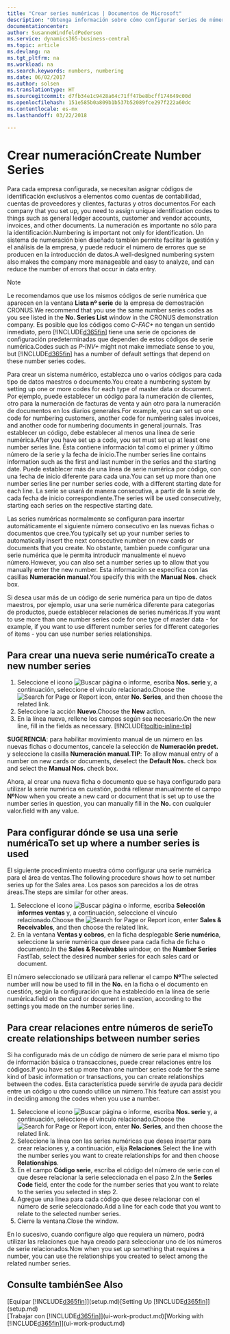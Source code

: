 ```yaml
---
title: "Crear series numéricas | Documentos de Microsoft"
description: "Obtenga información sobre cómo configurar series de números que asignan códigos de identificador único a las cuentas y los documentos en Business Central."
documentationcenter: 
author: SusanneWindfeldPedersen
ms.service: dynamics365-business-central
ms.topic: article
ms.devlang: na
ms.tgt_pltfrm: na
ms.workload: na
ms.search.keywords: numbers, numbering
ms.date: 06/02/2017
ms.author: solsen
ms.translationtype: HT
ms.sourcegitcommit: d7fb34e1c9428a64c71ff47be8bcff174649c00d
ms.openlocfilehash: 151e585b0a809b1b537b52089fce297f222a60dc
ms.contentlocale: es-mx
ms.lasthandoff: 03/22/2018

---
```

# <a name="create-number-series"></a><span data-ttu-id="b4005-103">Crear numeración</span><span class="sxs-lookup"><span data-stu-id="b4005-103">Create Number Series</span></span>
<span data-ttu-id="b4005-104">Para cada empresa configurada, se necesitan asignar códigos de identificación exclusivos a elementos como cuentas de contabilidad, cuentas de proveedores y clientes, facturas y otros documentos.</span><span class="sxs-lookup"><span data-stu-id="b4005-104">For each company that you set up, you need to assign unique identification codes to things such as general ledger accounts, customer and vendor accounts, invoices, and other documents.</span></span> <span data-ttu-id="b4005-105">La numeración es importante no sólo para la identificación.</span><span class="sxs-lookup"><span data-stu-id="b4005-105">Numbering is important not only for identification.</span></span> <span data-ttu-id="b4005-106">Un sistema de numeración bien diseñado también permite facilitar la gestión y el análisis de la empresa, y puede reducir el número de errores que se producen en la introducción de datos.</span><span class="sxs-lookup"><span data-stu-id="b4005-106">A well-designed numbering system also makes the company more manageable and easy to analyze, and can reduce the number of errors that occur in data entry.</span></span>

> [!NOTE]  
>   <span data-ttu-id="b4005-107">Le recomendamos que use los mismos códigos de serie numérica que aparecen en la ventana **Lista nº serie** de la empresa de demostración CRONUS.</span><span class="sxs-lookup"><span data-stu-id="b4005-107">We recommend that you use the same number series codes as you see listed in the **No. Series List** window in the CRONUS demonstration company.</span></span> <span data-ttu-id="b4005-108">Es posible que los códigos como *C-FAC+* no tengan un sentido inmediato, pero [!INCLUDE[d365fin](includes/d365fin_md.md)] tiene una serie de opciones de configuración predeterminadas que dependen de estos códigos de serie numérica.</span><span class="sxs-lookup"><span data-stu-id="b4005-108">Codes such as *P-INV+* might not make immediate sense to you, but [!INCLUDE[d365fin](includes/d365fin_md.md)] has a number of default settings that depend on these number series codes.</span></span>

<span data-ttu-id="b4005-109">Para crear un sistema numérico, establezca uno o varios códigos para cada tipo de datos maestros o documento.</span><span class="sxs-lookup"><span data-stu-id="b4005-109">You create a numbering system by setting up one or more codes for each type of master data or document.</span></span> <span data-ttu-id="b4005-110">Por ejemplo, puede establecer un código para la numeración de clientes, otro para la numeración de facturas de venta y aún otro para la numeración de documentos en los diarios generales.</span><span class="sxs-lookup"><span data-stu-id="b4005-110">For example, you can set up one code for numbering customers, another code for numbering sales invoices, and another code for numbering documents in general journals.</span></span> <span data-ttu-id="b4005-111">Tras establecer un código, debe establecer al menos una línea de serie numérica.</span><span class="sxs-lookup"><span data-stu-id="b4005-111">After you have set up a code, you set must set up at least one number series line.</span></span> <span data-ttu-id="b4005-112">Ésta contiene información tal como el primer y último número de la serie y la fecha de inicio.</span><span class="sxs-lookup"><span data-stu-id="b4005-112">The number series line contains information such as the first and last number in the series and the starting date.</span></span> <span data-ttu-id="b4005-113">Puede establecer más de una línea de serie numérica por código, con una fecha de inicio diferente para cada una.</span><span class="sxs-lookup"><span data-stu-id="b4005-113">You can set up more than one number series line per number series code, with a different starting date for each line.</span></span> <span data-ttu-id="b4005-114">La serie se usará de manera consecutiva, a partir de la serie de cada fecha de inicio correspondiente.</span><span class="sxs-lookup"><span data-stu-id="b4005-114">The series will be used consecutively, starting each series on the respective starting date.</span></span>

<span data-ttu-id="b4005-115">Las series numéricas normalmente se configuran para insertar automáticamente el siguiente número consecutivo en las nuevas fichas o documentos que cree.</span><span class="sxs-lookup"><span data-stu-id="b4005-115">You typically set up your number series to automatically insert the next consecutive number on new cards or documents that you create.</span></span> <span data-ttu-id="b4005-116">No obstante, también puede configurar una serie numérica que le permita introducir manualmente el nuevo número.</span><span class="sxs-lookup"><span data-stu-id="b4005-116">However, you can also set a number series up to allow that you manually enter the new number.</span></span> <span data-ttu-id="b4005-117">Esta información se especifica con las casillas **Numeración manual**.</span><span class="sxs-lookup"><span data-stu-id="b4005-117">You specify this with the **Manual Nos.** check box.</span></span>

<span data-ttu-id="b4005-118">Si desea usar más de un código de serie numérica para un tipo de datos maestros, por ejemplo, usar una serie numérica diferente para categorías de productos, puede establecer relaciones de series numéricas.</span><span class="sxs-lookup"><span data-stu-id="b4005-118">If you want to use more than one number series code for one type of master data - for example, if you want to use different number series for different categories of items - you can use number series relationships.</span></span>

## <a name="to-create-a-new-number-series"></a><span data-ttu-id="b4005-119">Para crear una nueva serie numérica</span><span class="sxs-lookup"><span data-stu-id="b4005-119">To create a new number series</span></span>
1. <span data-ttu-id="b4005-120">Seleccione el icono ![Buscar página o informe](media/ui-search/search_small.png "icono Buscar página o informe"), escriba **Nos. serie** y, a continuación, seleccione el vínculo relacionado.</span><span class="sxs-lookup"><span data-stu-id="b4005-120">Choose the ![Search for Page or Report](media/ui-search/search_small.png "Search for Page or Report icon") icon, enter **No. Series**, and then choose the related link.</span></span>
2. <span data-ttu-id="b4005-121">Seleccione la acción **Nuevo**.</span><span class="sxs-lookup"><span data-stu-id="b4005-121">Choose the **New** action.</span></span>
3. <span data-ttu-id="b4005-122">En la línea nueva, rellene los campos según sea necesario.</span><span class="sxs-lookup"><span data-stu-id="b4005-122">On the new line, fill in the fields as necessary.</span></span> [!INCLUDE[tooltip-inline-tip](includes/tooltip-inline-tip_md.md)]

<span data-ttu-id="b4005-123">**SUGERENCIA**: para habilitar movimiento manual de un número en las nuevas fichas o documentos, cancele la selección de **Numeración predet.** y seleccione la casilla **Numeración manual**.</span><span class="sxs-lookup"><span data-stu-id="b4005-123">**TIP**: To allow manual entry of a number on new cards or documents, deselect the **Default Nos.** check box and select the **Manual Nos.** check box.</span></span>

<span data-ttu-id="b4005-124">Ahora, al crear una nueva ficha o documento que se haya configurado para utilizar la serie numérica en cuestión, podrá rellenar manualmente el campo **Nº**</span><span class="sxs-lookup"><span data-stu-id="b4005-124">Now when you create a new card or document that is set up to use the number series in question, you can manually fill in the **No.**</span></span> <span data-ttu-id="b4005-125">con cualquier valor.</span><span class="sxs-lookup"><span data-stu-id="b4005-125">field with any value.</span></span>  

## <a name="to-set-up-where-a-number-series-is-used"></a><span data-ttu-id="b4005-126">Para configurar dónde se usa una serie numérica</span><span class="sxs-lookup"><span data-stu-id="b4005-126">To set up where a number series is used</span></span>
<span data-ttu-id="b4005-127">El siguiente procedimiento muestra cómo configurar una serie numérica para el área de ventas.</span><span class="sxs-lookup"><span data-stu-id="b4005-127">The following procedure shows how to set number series up for the Sales area.</span></span> <span data-ttu-id="b4005-128">Los pasos son parecidos a los de otras áreas.</span><span class="sxs-lookup"><span data-stu-id="b4005-128">The steps are similar for other areas.</span></span>
1. <span data-ttu-id="b4005-129">Seleccione el icono ![Buscar página o informe](media/ui-search/search_small.png "icono Buscar página o informe"), escriba **Selección informes ventas** y, a continuación, seleccione el vínculo relacionado.</span><span class="sxs-lookup"><span data-stu-id="b4005-129">Choose the ![Search for Page or Report](media/ui-search/search_small.png "Search for Page or Report icon") icon, enter **Sales & Receivables**, and then choose the related link.</span></span>
2. <span data-ttu-id="b4005-130">En la ventana **Ventas y cobros**, en la ficha desplegable **Serie numérica**, seleccione la serie numérica que desee para cada ficha de ficha o documento.</span><span class="sxs-lookup"><span data-stu-id="b4005-130">In the **Sales & Receivables** window, on the **Number Series** FastTab, select the desired number series for each sales card or document.</span></span>

<span data-ttu-id="b4005-131">El número seleccionado se utilizará para rellenar el campo **Nº**</span><span class="sxs-lookup"><span data-stu-id="b4005-131">The selected number will now be used to fill in the **No.**</span></span> <span data-ttu-id="b4005-132">en la ficha o el documento en cuestión, según la configuración que ha establecido en la línea de serie numérica.</span><span class="sxs-lookup"><span data-stu-id="b4005-132">field on the card or document in question, according to the settings you made on the number series line.</span></span>

## <a name="to-create-relationships-between-number-series"></a><span data-ttu-id="b4005-133">Para crear relaciones entre números de serie</span><span class="sxs-lookup"><span data-stu-id="b4005-133">To create relationships between number series</span></span>
<span data-ttu-id="b4005-134">Si ha configurado más de un código de número de serie para el mismo tipo de información básica o transacciones, puede crear relaciones entre los códigos.</span><span class="sxs-lookup"><span data-stu-id="b4005-134">If you have set up more than one number series code for the same kind of basic information or transactions, you can create relationships between the codes.</span></span> <span data-ttu-id="b4005-135">Esta característica puede servirle de ayuda para decidir entre un código u otro cuando utilice un número.</span><span class="sxs-lookup"><span data-stu-id="b4005-135">This feature can assist you in deciding among the codes when you use a number.</span></span>

1. <span data-ttu-id="b4005-136">Seleccione el icono ![Buscar página o informe](media/ui-search/search_small.png "icono Buscar página o informe"), escriba **Nos. serie** y, a continuación, seleccione el vínculo relacionado.</span><span class="sxs-lookup"><span data-stu-id="b4005-136">Choose the ![Search for Page or Report](media/ui-search/search_small.png "Search for Page or Report icon") icon, enter **No. Series**, and then choose the related link.</span></span>
2. <span data-ttu-id="b4005-137">Seleccione la línea con las series numéricas que desea insertar para crear relaciones y, a continuación, elija **Relaciones**.</span><span class="sxs-lookup"><span data-stu-id="b4005-137">Select the line with the number series you want to create relationships for and then choose **Relationships**.</span></span>
3. <span data-ttu-id="b4005-138">En el campo **Código serie**, escriba el código del número de serie con el que desee relacionar la serie seleccionada en el paso 2.</span><span class="sxs-lookup"><span data-stu-id="b4005-138">In the **Series Code** field, enter the code for the number series that you want to relate to the series you selected in step 2.</span></span>
4. <span data-ttu-id="b4005-139">Agregue una línea para cada código que desee relacionar con el número de serie seleccionado.</span><span class="sxs-lookup"><span data-stu-id="b4005-139">Add a line for each code that you want to relate to the selected number series.</span></span>
5. <span data-ttu-id="b4005-140">Cierre la ventana.</span><span class="sxs-lookup"><span data-stu-id="b4005-140">Close the window.</span></span>

<span data-ttu-id="b4005-141">En lo sucesivo, cuando configure algo que requiera un número, podrá utilizar las relaciones que haya creado para seleccionar uno de los números de serie relacionados.</span><span class="sxs-lookup"><span data-stu-id="b4005-141">Now when you set up something that requires a number, you can use the relationships you created to select among the related number series.</span></span>

## <a name="see-also"></a><span data-ttu-id="b4005-142">Consulte también</span><span class="sxs-lookup"><span data-stu-id="b4005-142">See Also</span></span>
<span data-ttu-id="b4005-143">[Equipar [!INCLUDE[d365fin](includes/d365fin_md.md)]](setup.md)</span><span class="sxs-lookup"><span data-stu-id="b4005-143">[Setting Up [!INCLUDE[d365fin](includes/d365fin_md.md)]](setup.md)</span></span>  
<span data-ttu-id="b4005-144">[Trabajar con [!INCLUDE[d365fin](includes/d365fin_md.md)]](ui-work-product.md)</span><span class="sxs-lookup"><span data-stu-id="b4005-144">[Working with [!INCLUDE[d365fin](includes/d365fin_md.md)]](ui-work-product.md)</span></span>  

